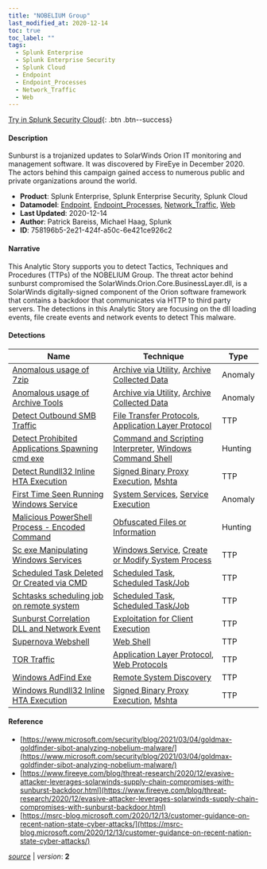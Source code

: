 ```yaml
---
title: "NOBELIUM Group"
last_modified_at: 2020-12-14
toc: true
toc_label: ""
tags:
  - Splunk Enterprise
  - Splunk Enterprise Security
  - Splunk Cloud
  - Endpoint
  - Endpoint_Processes
  - Network_Traffic
  - Web
---
```


[Try in Splunk Security Cloud](https://www.splunk.com/en_us/cyber-security.html){: .btn .btn--success}

#### Description

Sunburst is a trojanized updates to SolarWinds Orion IT monitoring and management software. It was discovered by FireEye in December 2020. The actors behind this campaign gained access to numerous public and private organizations around the world.

- **Product**: Splunk Enterprise, Splunk Enterprise Security, Splunk Cloud
- **Datamodel**: [Endpoint](https://docs.splunk.com/Documentation/CIM/latest/User/Endpoint), [Endpoint_Processes](https://docs.splunk.com/Documentation/CIM/latest/User/EndpointProcesses), [Network_Traffic](https://docs.splunk.com/Documentation/CIM/latest/User/NetworkTraffic), [Web](https://docs.splunk.com/Documentation/CIM/latest/User/Web)
- **Last Updated**: 2020-12-14
- **Author**: Patrick Bareiss, Michael Haag, Splunk
- **ID**: 758196b5-2e21-424f-a50c-6e421ce926c2

#### Narrative

This Analytic Story supports you to detect Tactics, Techniques and Procedures (TTPs) of the NOBELIUM Group. The threat actor behind sunburst compromised the SolarWinds.Orion.Core.BusinessLayer.dll, is a SolarWinds digitally-signed component of the Orion software framework that contains a backdoor that communicates via HTTP to third party servers. The detections in this Analytic Story are focusing on the dll loading events, file create events and network events to detect This malware.

#### Detections

| Name        | Technique   | Type         |
| ----------- | ----------- |--------------|
| [Anomalous usage of 7zip](/endpoint/anomalous_usage_of_7zip/) | [Archive via Utility](/tags/#archive-via-utility), [Archive Collected Data](/tags/#archive-collected-data) | Anomaly |
| [Anomalous usage of Archive Tools](/endpoint/anomalous_usage_of_archive_tools/) | [Archive via Utility](/tags/#archive-via-utility), [Archive Collected Data](/tags/#archive-collected-data) | Anomaly |
| [Detect Outbound SMB Traffic](/network/detect_outbound_smb_traffic/) | [File Transfer Protocols](/tags/#file-transfer-protocols), [Application Layer Protocol](/tags/#application-layer-protocol) | TTP |
| [Detect Prohibited Applications Spawning cmd exe](/endpoint/detect_prohibited_applications_spawning_cmd_exe/) | [Command and Scripting Interpreter](/tags/#command-and-scripting-interpreter), [Windows Command Shell](/tags/#windows-command-shell) | Hunting |
| [Detect Rundll32 Inline HTA Execution](/endpoint/detect_rundll32_inline_hta_execution/) | [Signed Binary Proxy Execution](/tags/#signed-binary-proxy-execution), [Mshta](/tags/#mshta) | TTP |
| [First Time Seen Running Windows Service](/endpoint/first_time_seen_running_windows_service/) | [System Services](/tags/#system-services), [Service Execution](/tags/#service-execution) | Anomaly |
| [Malicious PowerShell Process - Encoded Command](/endpoint/malicious_powershell_process_-_encoded_command/) | [Obfuscated Files or Information](/tags/#obfuscated-files-or-information) | Hunting |
| [Sc exe Manipulating Windows Services](/endpoint/sc_exe_manipulating_windows_services/) | [Windows Service](/tags/#windows-service), [Create or Modify System Process](/tags/#create-or-modify-system-process) | TTP |
| [Scheduled Task Deleted Or Created via CMD](/endpoint/scheduled_task_deleted_or_created_via_cmd/) | [Scheduled Task](/tags/#scheduled-task), [Scheduled Task/Job](/tags/#scheduled-task/job) | TTP |
| [Schtasks scheduling job on remote system](/endpoint/schtasks_scheduling_job_on_remote_system/) | [Scheduled Task](/tags/#scheduled-task), [Scheduled Task/Job](/tags/#scheduled-task/job) | TTP |
| [Sunburst Correlation DLL and Network Event](/endpoint/sunburst_correlation_dll_and_network_event/) | [Exploitation for Client Execution](/tags/#exploitation-for-client-execution) | TTP |
| [Supernova Webshell](/web/supernova_webshell/) | [Web Shell](/tags/#web-shell) | TTP |
| [TOR Traffic](/network/tor_traffic/) | [Application Layer Protocol](/tags/#application-layer-protocol), [Web Protocols](/tags/#web-protocols) | TTP |
| [Windows AdFind Exe](/endpoint/windows_adfind_exe/) | [Remote System Discovery](/tags/#remote-system-discovery) | TTP |
| [Windows Rundll32 Inline HTA Execution](/endpoint/windows_rundll32_inline_hta_execution/) | [Signed Binary Proxy Execution](/tags/#signed-binary-proxy-execution), [Mshta](/tags/#mshta) | TTP |

#### Reference

* [https://www.microsoft.com/security/blog/2021/03/04/goldmax-goldfinder-sibot-analyzing-nobelium-malware/](https://www.microsoft.com/security/blog/2021/03/04/goldmax-goldfinder-sibot-analyzing-nobelium-malware/)
* [https://www.fireeye.com/blog/threat-research/2020/12/evasive-attacker-leverages-solarwinds-supply-chain-compromises-with-sunburst-backdoor.html](https://www.fireeye.com/blog/threat-research/2020/12/evasive-attacker-leverages-solarwinds-supply-chain-compromises-with-sunburst-backdoor.html)
* [https://msrc-blog.microsoft.com/2020/12/13/customer-guidance-on-recent-nation-state-cyber-attacks/](https://msrc-blog.microsoft.com/2020/12/13/customer-guidance-on-recent-nation-state-cyber-attacks/)



[*source*](https://github.com/splunk/security_content/tree/develop/stories/nobelium_group.yml) \| *version*: **2**